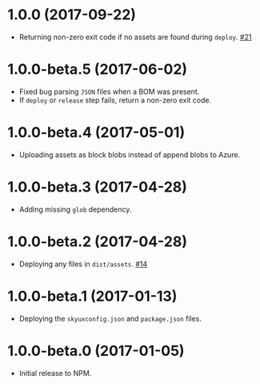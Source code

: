 # 1.0.0 (2017-09-22)

- Returning non-zero exit code if no assets are found during `deploy`. [#21](https://github.com/blackbaud/skyux-deploy/pull/21)

# 1.0.0-beta.5 (2017-06-02)

- Fixed bug parsing `JSON` files when a BOM was present.
- If `deploy` or `release` step fails, return a non-zero exit code.

# 1.0.0-beta.4 (2017-05-01)

- Uploading assets as block blobs instead of append blobs to Azure. 

# 1.0.0-beta.3 (2017-04-28)

- Adding missing `glob` dependency.

# 1.0.0-beta.2 (2017-04-28)

- Deploying any files in `dist/assets`. [#14](https://github.com/blackbaud/skyux-deploy/pull/14)

# 1.0.0-beta.1 (2017-01-13)

- Deploying the `skyuxconfig.json` and `package.json` files.

# 1.0.0-beta.0 (2017-01-05)

- Initial release to NPM.